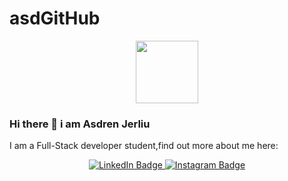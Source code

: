 # asdGitHub
 
<div id="header" align="center">
  <img src="https://media.giphy.com/media/M9gbBd9nbDrOTu1Mqx/giphy.gif" width="100"/>
</div>

### Hi there 👋 i am Asdren Jerliu

I am a Full-Stack developer student,find out more about me here:
<div id="header" align="center">
          <div id="badges">
        <div id="social" align="center">
                    <a href="https://www.linkedin.com/in/AsdrenJerliu/">
                      <img src="https://img.shields.io/badge/LinkedIn-blue?style=for-the-badge&logo=linkedin&logoColor=white" alt="LinkedIn Badge"/>
                    </a>
                    <a href="https://www.instagram.com/AsdrenJerliu/">
                      <img src="https://img.shields.io/badge/Instagram-red?style=for-the-badge&logo=instagram&logoColor=white" alt="Instagram Badge"/>
                        </div>
                    </a>

